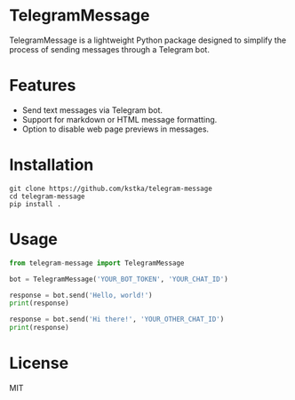 # TelegramMessage
TelegramMessage is a lightweight Python package designed to simplify the process of sending messages through a Telegram bot.

# Features
* Send text messages via Telegram bot.
* Support for markdown or HTML message formatting.
* Option to disable web page previews in messages.

# Installation
```
git clone https://github.com/kstka/telegram-message
cd telegram-message
pip install .
```

# Usage
```python
from telegram-message import TelegramMessage

bot = TelegramMessage('YOUR_BOT_TOKEN', 'YOUR_CHAT_ID')

response = bot.send('Hello, world!')
print(response)

response = bot.send('Hi there!', 'YOUR_OTHER_CHAT_ID')
print(response)
```

# License
MIT

